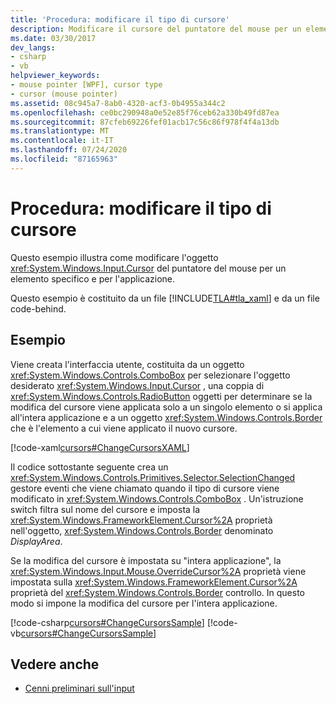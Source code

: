 ```yaml
---
title: 'Procedura: modificare il tipo di cursore'
description: Modificare il cursore del puntatore del mouse per un elemento e per un'applicazione in Windows Presentation Foundation. Questo esempio è costituito da XAML e da un file code-behind.
ms.date: 03/30/2017
dev_langs:
- csharp
- vb
helpviewer_keywords:
- mouse pointer [WPF], cursor type
- cursor (mouse pointer)
ms.assetid: 08c945a7-8ab0-4320-acf3-0b4955a344c2
ms.openlocfilehash: ce0bc290948a0e52e85f76ceb62a330b49fd87ea
ms.sourcegitcommit: 87cfeb69226fef01acb17c56c86f978f4f4a13db
ms.translationtype: MT
ms.contentlocale: it-IT
ms.lasthandoff: 07/24/2020
ms.locfileid: "87165963"
---
```

# <a name="how-to-change-the-cursor-type"></a>Procedura: modificare il tipo di cursore
Questo esempio illustra come modificare l'oggetto <xref:System.Windows.Input.Cursor> del puntatore del mouse per un elemento specifico e per l'applicazione.  
  
 Questo esempio è costituito da un file [!INCLUDE[TLA#tla_xaml](../../../../includes/tlasharptla-xaml-md.md)] e da un file code-behind.  
  
## <a name="example"></a>Esempio  
 Viene creata l'interfaccia utente, costituita da un oggetto <xref:System.Windows.Controls.ComboBox> per selezionare l'oggetto desiderato <xref:System.Windows.Input.Cursor> , una coppia di <xref:System.Windows.Controls.RadioButton> oggetti per determinare se la modifica del cursore viene applicata solo a un singolo elemento o si applica all'intera applicazione e a un oggetto <xref:System.Windows.Controls.Border> che è l'elemento a cui viene applicato il nuovo cursore.  
  
 [!code-xaml[cursors#ChangeCursorsXAML](~/samples/snippets/csharp/VS_Snippets_Wpf/cursors/CSharp/Window1.xaml#changecursorsxaml)]  
  
 Il codice sottostante seguente crea un <xref:System.Windows.Controls.Primitives.Selector.SelectionChanged> gestore eventi che viene chiamato quando il tipo di cursore viene modificato in <xref:System.Windows.Controls.ComboBox> .  Un'istruzione switch filtra sul nome del cursore e imposta la <xref:System.Windows.FrameworkElement.Cursor%2A> proprietà nell'oggetto, <xref:System.Windows.Controls.Border> denominato *DisplayArea*.  
  
 Se la modifica del cursore è impostata su "intera applicazione", la <xref:System.Windows.Input.Mouse.OverrideCursor%2A> proprietà viene impostata sulla <xref:System.Windows.FrameworkElement.Cursor%2A> proprietà del <xref:System.Windows.Controls.Border> controllo.  In questo modo si impone la modifica del cursore per l'intera applicazione.  
  
 [!code-csharp[cursors#ChangeCursorsSample](~/samples/snippets/csharp/VS_Snippets_Wpf/cursors/CSharp/Window1.xaml.cs#changecursorssample)]
 [!code-vb[cursors#ChangeCursorsSample](~/samples/snippets/visualbasic/VS_Snippets_Wpf/cursors/VisualBasic/Window1.xaml.vb#changecursorssample)]  
  
## <a name="see-also"></a>Vedere anche

- [Cenni preliminari sull'input](input-overview.md)
